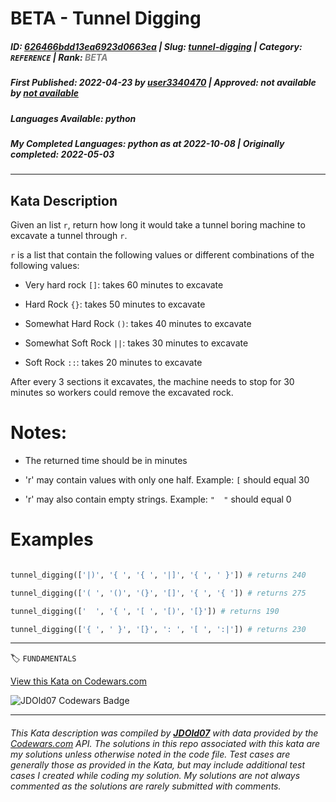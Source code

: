 # BETA - Tunnel Digging

##### **ID**: [626466bdd13ea6923d0663ea](https://www.codewars.com/kata/626466bdd13ea6923d0663ea) | **Slug**: [tunnel-digging](https://www.codewars.com/kata/626466bdd13ea6923d0663ea) | **Category**: `REFERENCE` | **Rank**: <span style="color:grey">*BETA*</span>

##### **First Published**: 2022-04-23 ***by*** [user3340470](https://www.codewars.com/users/user3340470) | **Approved**: *not available* ***by*** [*not available*](*https://www.codewars.com*)

##### **Languages Available**: python

##### **My Completed Languages**: python ***as at*** 2022-10-08 | **Originally completed**: 2022-05-03

---

## Kata Description


Given an list `r`, return how long it would take a tunnel boring machine to excavate a tunnel through `r`.



`r` is a list that contain the following values or different combinations of the following values:

- Very hard rock `[]`: takes 60 minutes to excavate

- Hard Rock `{}`: takes 50 minutes to excavate 

- Somewhat Hard Rock `()`: takes 40 minutes to excavate

- Somewhat Soft Rock `||`: takes 30 minutes to excavate

- Soft Rock `::`: takes 20 minutes to excavate



After every 3 sections it excavates, the machine needs to stop for 30 minutes so workers could remove the excavated rock. 



# Notes: 

- The returned time should be in minutes

- 'r' may contain values with only one half. Example: `[` should equal 30

- 'r' may also contain empty strings. Example: `"  "` should equal 0





# Examples

```python

tunnel_digging(['|)', '{ ', '{ ', '|]', '{ ', ' }']) # returns 240

tunnel_digging(['( ', '()', '(}', '[]', '{ ', '{ ']) # returns 275

tunnel_digging(['  ', '{ ', '[ ', '[)', '[}']) # returns 190

tunnel_digging(['{ ', ' }', '[}', ': ', '[ ', ':|']) # returns 230

```

---


🏷 `FUNDAMENTALS`


[View this Kata on Codewars.com](https://www.codewars.com/kata/626466bdd13ea6923d0663ea)

![](https://www.codewars.com/users/jdold07/badges/large "JDOld07 Codewars Badge")

---

###### *This Kata description was compiled by [**JDOld07**](https://tpstech.dev) with data provided by the [Codewars.com](https://www.codewars.com) API.  The solutions in this repo associated with this kata are my solutions unless otherwise noted in the code file.  Test cases are generally those as provided in the Kata, but may include additional test cases I created while coding my solution.  My solutions are not always commented as the solutions are rarely submitted with comments.*
